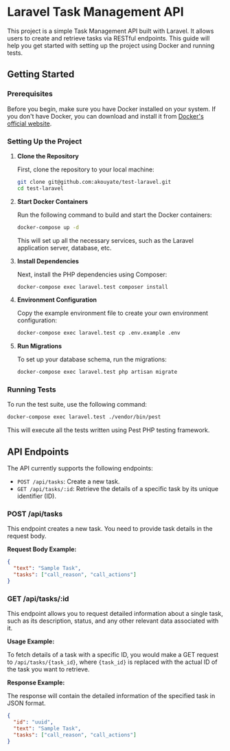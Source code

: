 # Laravel Task Management API

This project is a simple Task Management API built with Laravel. It allows users to create and retrieve tasks via RESTful endpoints. This guide will help you get started with setting up the project using Docker and running tests.

## Getting Started

### Prerequisites

Before you begin, make sure you have Docker installed on your system. If you don't have Docker, you can download and install it from [Docker's official website](https://www.docker.com/products/docker-desktop).

### Setting Up the Project

1. **Clone the Repository**

   First, clone the repository to your local machine:

   ```bash
   git clone git@github.com:akouyate/test-laravel.git
   cd test-laravel
   ```

2. **Start Docker Containers**

   Run the following command to build and start the Docker containers:

   ```bash
   docker-compose up -d
   ```

   This will set up all the necessary services, such as the Laravel application server, database, etc.

3. **Install Dependencies**

   Next, install the PHP dependencies using Composer:

   ```bash
   docker-compose exec laravel.test composer install
   ```
   
4. **Environment Configuration**

   Copy the example environment file to create your own environment configuration:

   ```bash
   docker-compose exec laravel.test cp .env.example .env
   ```

5. **Run Migrations**

   To set up your database schema, run the migrations:

   ```bash
   docker-compose exec laravel.test php artisan migrate
   ```

### Running Tests

To run the test suite, use the following command:

```bash
docker-compose exec laravel.test ./vendor/bin/pest
```

This will execute all the tests written using Pest PHP testing framework.

## API Endpoints

The API currently supports the following endpoints:

- `POST /api/tasks`: Create a new task.
- `GET /api/tasks/:id`: Retrieve the details of a specific task by its unique identifier (ID). 

### POST /api/tasks

This endpoint creates a new task. You need to provide task details in the request body.

**Request Body Example:**

```json
{
  "text": "Sample Task",
  "tasks": ["call_reason", "call_actions"]
}
```

### GET /api/tasks/:id

This endpoint allows you to request detailed information about a single task, such as its description, status, and any other relevant data associated with it.

**Usage Example:**

To fetch details of a task with a specific ID, you would make a GET request to `/api/tasks/{task_id}`, where `{task_id}` is replaced with the actual ID of the task you want to retrieve.

**Response Example:**

The response will contain the detailed information of the specified task in JSON format.

```json
{
  "id": "uuid",
  "text": "Sample Task",
  "tasks": ["call_reason", "call_actions"]
}
```


